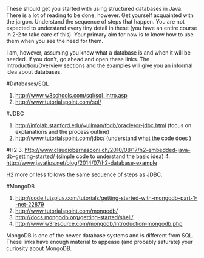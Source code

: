 These should get you started with using structured databases in Java. There is a lot of reading to be done, however. Get yourself acquainted with the jargon. Understand the sequence of steps that happen. You are not expected to understand every tiny detail in these (you have an entire course in 2-2 to take care of this). Your primary aim for now is to know how to use them when you see the need for them.

I am, however, assuming you know what a database is and when it will be needed. If you don't, go ahead and open these links. The Introduction/Overview sections and the examples will give you an informal idea about databases.

#Databases/SQL
1. http://www.w3schools.com/sql/sql_intro.asp
2. http://www.tutorialspoint.com/sql/

#JDBC
1. http://infolab.stanford.edu/~ullman/fcdb/oracle/or-jdbc.html (focus on explanations and the process outline)
2. http://www.tutorialspoint.com/jdbc/ (understand what the code does )

#H2
3. http://www.claudiobernasconi.ch/2010/08/17/h2-embedded-java-db-getting-started/ (simple code to understand the basic idea)
4. http://www.javatips.net/blog/2014/07/h2-database-example

H2 more or less follows the same sequence of steps as JDBC.

#MongoDB

1. http://code.tutsplus.com/tutorials/getting-started-with-mongodb-part-1--net-22879
2. http://www.tutorialspoint.com/mongodb/
3. http://docs.mongodb.org/getting-started/shell/
4. http://www.w3resource.com/mongodb/introduction-mongodb.php

MongoDB is one of the newer database systems and is different from SQL. These links have enough material to appease (and probably saturate) your curiosity about MongoDB.
